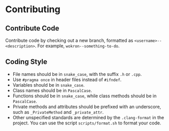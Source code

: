 # Contributing

## Contribute Code
Contribute code by checking out a new branch, formatted as `<username>--<description>`. For example, `wokron--something-to-do`.

## Coding Style

- File names should be in `snake_case`, with the suffix `.h` or `.cpp`.
- Use `#pragma once` in header files instead of `#ifndef`.
- Variables should be in `snake_case`.
- Class names should be in `PascalCase`.
- Functions should be in `snake_case`, while class methods should be in `PascalCase`.
- Private methods and attributes should be prefixed with an underscore, such as `_PrivateMethod` and `_private_attr`.
- Other unspecified standards are determined by the `.clang-format` in the project. You can use the script `scripts/format.sh` to format your code.
